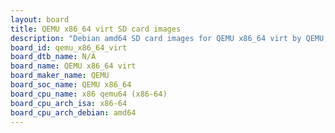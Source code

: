 ```yaml
---
layout: board
title: QEMU x86_64 virt SD card images
description: "Debian amd64 SD card images for QEMU x86_64 virt by QEMU, SoC: QEMU x86_64, CPU ISA: x86-64"
board_id: qemu_x86_64_virt
board_dtb_name: N/A
board_name: QEMU x86_64 virt
board_maker_name: QEMU
board_soc_name: QEMU x86_64
board_cpu_name: x86 qemu64 (x86-64)
board_cpu_arch_isa: x86-64
board_cpu_arch_debian: amd64
---
```

